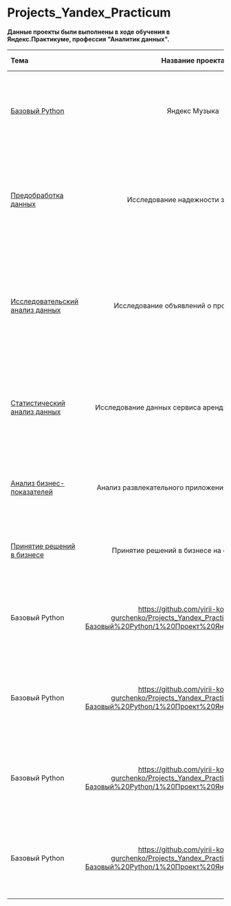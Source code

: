 # Projects_Yandex_Practicum
**Данные проекты были выполнены в ходе обучения в Яндекс.Практикуме, профессия "Аналитик данных".**

| Тема |Название проекта | Описание	| Используемые библиотеки |
|:---|:---:|:---:|---:|
| [Базовый Python](https://github.com/yirii-konyaev-gurchenko/Projects_Yandex_Practicum/blob/main/Базовый%20Python/1%20Проект%20Яндекс%20Музыка.ipynb) | Яндекс Музыка |	Сравнение предпочтений пользователей Яндекс.Музыки из Москвы и Санкт-Петербурга в зависимости от времени суток и дня недели |	pandas |
 | [Предобработка данных](https://github.com/yirii-konyaev-gurchenko/Projects_Yandex_Practicum/blob/main/Предобработка%20данных/2%20Проект%20Исследование%20надежности%20заемщиков.ipynb) | Исследование надежности заемщиков |	Кредитному отделу банка для построения модели кредитного скролинга необходимы рекомендации о платежеспособности различных категорий клиентов банка  |	pandas, предобработка данных |
| [Исследовательский анализ данных](https://github.com/yirii-konyaev-gurchenko/Projects_Yandex_Practicum/blob/main/Исследовательский%20анализ%20данных/3%20Проект%20Исследование%20объявлений%20о%20продаже%20квартир.ipynb) | Исследование объявлений о продаже квартир |	Для построения автоматизированной системы по отслеживанию аномалий в объявлениях о продаже недвижимости определим стоимость и параметры влияющие на цену объектов |	python, pandas, matplotlib, numpy |
| [Статистический анализ данных](https://github.com/yirii-konyaev-gurchenko/Projects_Yandex_Practicum/blob/main/Статистический%20анализ%20данных/4%20Проект%20Исследование%20данных%20сервиса%20аренды%20самокатов%20GoFast.ipynb) | Исследование данных сервиса аренды самокатов GoFast |	Для сервиса мобильного приложения аренды самокатов требуется проверить гипотезы и сделать заключение о направлении дальнейшего развития |	pandas, matplotlib, numpy, seaborn, scipy |
| [Анализ бизнес-показателей](https://github.com/yirii-konyaev-gurchenko/Projects_Yandex_Practicum/blob/main/Анализ%20бизнес-показателей/5%20Проект%20Анализ%20развлекательного%20приложения%20Procrastinate%20Pro%2B.ipynb) | Анализ развлекательного приложения Procrastinate Pro+ |	Владелец приложения несет убытки не смотря на вложения в рекламу, проанализировав данные поможем компании выйти в прибыльную зону |	pandas, numpy, seaborn, matplotlib, анализ метрик (LTV, ROI) |
| [Принятие решений в бизнесе](https://github.com/yirii-konyaev-gurchenko/Projects_Yandex_Practicum/blob/main/Принятие%20решений%20в%20бизнесе/6%20Проект%20Принятие%20бизнес-решений%20на%20основе%20данных.ipynb) | Принятие решений в бизнесе на основе данных |	Для отдела маркетинга проверим ряд гипотез для увеличения прибыли интернет магазина |	pandas, numpy, matplotlib, scipy.stats, seaborn |
| Базовый Python | https://github.com/yirii-konyaev-gurchenko/Projects_Yandex_Practicum/blob/main/Базовый%20Python/1%20Проект%20Яндекс%20Музыка.ipynb |	Сравнение предпочтений пользователей Яндекс.Музыки из Москвы и Санкт-Петербурга в зависимости от времени суток и дня недели |	pandas |
| Базовый Python | https://github.com/yirii-konyaev-gurchenko/Projects_Yandex_Practicum/blob/main/Базовый%20Python/1%20Проект%20Яндекс%20Музыка.ipynb |	Сравнение предпочтений пользователей Яндекс.Музыки из Москвы и Санкт-Петербурга в зависимости от времени суток и дня недели |	pandas |
| Базовый Python | https://github.com/yirii-konyaev-gurchenko/Projects_Yandex_Practicum/blob/main/Базовый%20Python/1%20Проект%20Яндекс%20Музыка.ipynb |	Сравнение предпочтений пользователей Яндекс.Музыки из Москвы и Санкт-Петербурга в зависимости от времени суток и дня недели |	pandas |
| Базовый Python | https://github.com/yirii-konyaev-gurchenko/Projects_Yandex_Practicum/blob/main/Базовый%20Python/1%20Проект%20Яндекс%20Музыка.ipynb |	Сравнение предпочтений пользователей Яндекс.Музыки из Москвы и Санкт-Петербурга в зависимости от времени суток и дня недели |	pandas |
